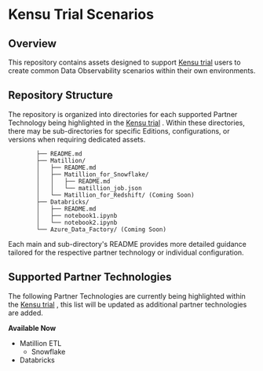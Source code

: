 # Kensu Trial Scenarios
## Overview
This repository contains assets designed to support  [Kensu trial](https://www.kensu.io/free-trial) users to create common Data Observability scenarios within their own environments.

## Repository Structure
The repository is organized into directories for each supported Partner Technology being highlighted in the [Kensu trial](https://www.kensu.io/free-trial) .  Within these directories, there may be sub-directories for specific Editions, configurations, or versions when requiring dedicated assets.

```plaintext
		├── README.md
		├── Matillion/
		│   ├── README.md
		│   ├── Matillion_for_Snowflake/
		│   │   ├── README.md
		│   │   └── matillion_job.json
		│   └── Matillion_for_Redshift/ (Coming Soon)
		├── Databricks/
		│   ├── README.md
		│   ├── notebook1.ipynb
		│   └── notebook2.ipynb
		└── Azure_Data_Factory/ (Coming Soon)
```
Each main and sub-directory's README provides more detailed guidance tailored for the respective partner technology or individual configuration.

## Supported Partner Technologies

The following Partner Technologies are currently being highlighted within the  [Kensu trial](https://www.kensu.io/free-trial) , this list will be updated as additional partner technologies are added.

**Available Now**
 - Matillion ETL
	 - Snowflake
 - Databricks
